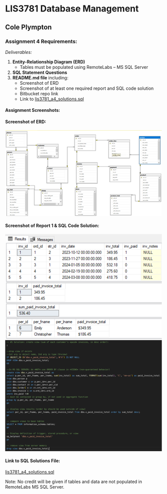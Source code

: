 # LIS3781 Database Management

## Cole Plympton

### Assignment 4 Requirements:

*Deliverables:*

1. **Entity-Relationship Diagram (ERD)**
   - Tables must be populated using RemoteLabs – MS SQL Server
2. **SQL Statement Questions**
3. **README.md file** including:
   - Screenshot of ERD
   - Screenshot of at least one required report and SQL code solution
   - Bitbucket repo link
   - Link to [lis3781_a4_solutions.sql](lis3781_a4_solutions.sql "lis3781_a4_solutions.sql")

#### Assignment Screenshots:

#### Screenshot of ERD:
![A4 ERD](img/a4_erd.png)

#### Screenshot of Report 1 & SQL Code Solution:
![A4 Report](img/a4_report.png)
![A4 Code Solution](img/a4_code_solution.png)

#### Link to SQL Solutions File:
[lis3781_a4_solutions.sql](lis3781_a4_solutions.sql "lis3781_a4_solutions.sql")

Note: No credit will be given if tables and data are not populated in RemoteLabs MS SQL Server.
